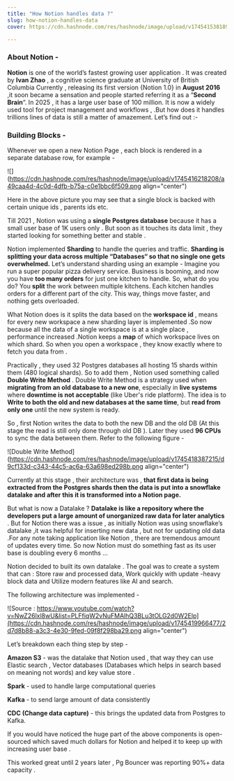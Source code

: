 ```yaml
---
title: "How Notion handles data ?"
slug: how-notion-handles-data
cover: https://cdn.hashnode.com/res/hashnode/image/upload/v1745415381899/492d79e1-0929-437e-9e73-06d3b292b544.avif

---
```


### About Notion -

**Notion** is one of the world’s fastest growing user application . It was created by **Ivan Zhao** , a cognitive science graduate at University of British Columbia Currently , releasing its first version {Notion 1.0} in **August 2016** ,it soon became a sensation and people started referring it as a “**Second Brain**“. In 2025 , it has a large user base of 100 million. It is now a widely used tool for project management and workflows , .But how does it handles trillions lines of data is still a matter of amazement. Let’s find out :-

### Building Blocks -

Whenever we open a new Notion Page , each block is rendered in a separate database row, for example -

![](https://cdn.hashnode.com/res/hashnode/image/upload/v1745416218208/a49caa4d-4c0d-4dfb-b75a-c0e1bbc6f509.png align="center")

Here in the above picture you may see that a single block is backed with certain unique ids , parents ids etc.

Till 2021 , Notion was using a **single Postgres database** because it has a small user base of 1K users only . But soon as it touches its data limit , they started looking for something better and stable .

Notion implemented **Sharding** to handle the queries and traffic. **Sharding is splitting your data across multiple “Databases“ so that no single one gets overwhelmed.** Let’s understand sharding using an example - Imagine you run a super popular pizza delivery service. Business is booming, and now you have **too many orders** for just one kitchen to handle. So, what do you do? You **split** the work between multiple kitchens. Each kitchen handles orders for a different part of the city. This way, things move faster, and nothing gets overloaded.

What Notion does is it splits the data based on the **workspace id** , means for every new workspace a new sharding layer is implemented .So now because all the data of a single workspace is at a single place , performance increased .Notion keeps a **map** of which workspace lives on which shard. So when you open a workspace , they know exactly where to fetch you data from .

Practically , they used 32 Postgres databases all hosting 15 shards within them (480 logical shards). So to add them , Notion used something called **Double Write Method** . Double Write Method is a strategy used when **migrating from an old database to a new one**, especially in **live systems** where **downtime is not acceptable** (like Uber's ride platform). The idea is to **Write to both the old and new databases at the same time**, but **read from only one** until the new system is ready.

So , first Notion writes the data to both the new DB and the old DB (At this stage the read is still only done through old DB ). Later they used **96 CPUs** to sync the data between them. Refer to the following figure -

![Double Write Method](https://cdn.hashnode.com/res/hashnode/image/upload/v1745418387215/d9cf133d-c343-44c5-ac6a-63a698ed298b.png align="center")

Currently at this stage , their architecture was , **that first data is being extracted from the Postgres shards then the data is put into a snowflake datalake and after this it is transformed into a Notion page.**

But what is now a Datalake ? **Datalake is like a repository where the developers put a large amount of unorganized raw data for later analytics** . But for Notion there was a issue , as initially Notion was using snowflake’s datalake ,it was helpful for inserting new data , but not for updating old data .For any note taking application like Notion , there are tremendous amount of updates every time. So now Notion must do something fast as its user base is doubling every 6 months …

Notion decided to built its own datalake . The goal was to create a system that can : Store raw and processed data, Work quickly with update -heavy block data and Utilize modern features like AI and search.

The following architecture was implemented -

![Source : https://www.youtube.com/watch?v=NwZ26lxl8wU&list=PLFfiqW2vNuFMAlhQ3BLu3tOLG2d0W2Elp](https://cdn.hashnode.com/res/hashnode/image/upload/v1745419966477/2d7d8b88-a3c3-4e30-9fed-09f8f298ba29.png align="center")

Let’s breakdown each thing step by step -

**Amazon S3** \- was the datalake that Notion used , that way they can use Elastic search , Vector databases (Databases which helps in search based on meaning not words) and key value store .

**Spark** - used to handle large computational queries

**Kafka** - to send large amount of data consistently

**CDC (Change data capture)** - this brings the updated data from Postgres to Kafka.

If you would have noticed the huge part of the above components is open- sourced which saved much dollars for Notion and helped it to keep up with increasing user base .

This worked great until 2 years later , Pg Bouncer was reporting 90%+ data capacity .